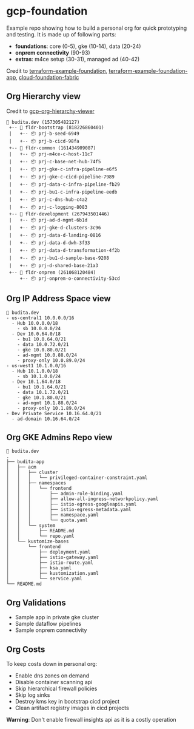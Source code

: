 # gcp-foundation 

Example repo showing how to build a personal org for quick prototyping and testing. It is made up of following parts:

- **foundations**: core (0-5), gke (10-14), data (20-24)
- **onprem connectivity** (90-93)
- **extras**: m4ce setup (30-31), managed ad (40-42)

Credit to [terraform-example-foundation](https://github.com/terraform-google-modules/terraform-example-foundation), [terraform-example-foundation-app](https://github.com/GoogleCloudPlatform/terraform-example-foundation-app), [cloud-foundation-fabric](https://github.com/terraform-google-modules/cloud-foundation-fabric)

## Org Hierarchy view
Credit to [gcp-org-hierarchy-viewer](https://github.com/GoogleCloudPlatform/professional-services/tree/main/tools/gcp-org-hierarchy-viewer)
```
🏢 budita.dev (157305482127)
 +-- 📁 fldr-bootstrap (818226860401)
 |   +-- 📦 prj-b-seed-6949
 |   +-- 📦 prj-b-cicd-98fa
 +-- 📁 fldr-common (161434909087)
 |   +-- 📦 prj-m4ce-c-host-11c7
 |   +-- 📦 prj-c-base-net-hub-74f5
 |   +-- 📦 prj-gke-c-infra-pipeline-e6f5
 |   +-- 📦 prj-gke-c-cicd-pipeline-7989
 |   +-- 📦 prj-data-c-infra-pipeline-fb29
 |   +-- 📦 prj-bu1-c-infra-pipeline-eedb
 |   +-- 📦 prj-c-dns-hub-c4a2
 |   +-- 📦 prj-c-logging-8083
 +-- 📁 fldr-development (267943501446)
 |   +-- 📦 prj-ad-d-mgmt-6b1d
 |   +-- 📦 prj-gke-d-clusters-3c96
 |   +-- 📦 prj-data-d-landing-0816
 |   +-- 📦 prj-data-d-dwh-3f33
 |   +-- 📦 prj-data-d-transformation-4f2b
 |   +-- 📦 prj-bu1-d-sample-base-9208
 |   +-- 📦 prj-d-shared-base-21a3
 +-- 📁 fldr-onprem (261068120484)
     +-- 📦 prj-onprem-o-connectivity-53cd
```
## Org IP Address Space view

```
🏢 budita.dev
- us-central1 10.0.0.0/16
  - Hub 10.0.0.0/18
    - sb 10.0.0.0/24
  - Dev 10.0.64.0/18
    - bu1 10.0.64.0/21
    - data 10.0.72.0/21
    - gke 10.0.80.0/21
    - ad-mgmt 10.0.88.0/24
    - proxy-only 10.0.89.0/24
- us-west1 10.1.0.0/16
  - Hub 10.1.0.0/18
    - sb 10.1.0.0/24
  - Dev 10.1.64.0/18
    - bu1 10.1.64.0/21
    - data 10.1.72.0/21
    - gke 10.1.80.0/21
    - ad-mgmt 10.1.88.0/24
    - proxy-only 10.1.89.0/24
- Dev Private Service 10.16.64.0/21
  - ad-domain 10.16.64.0/24
```

## Org GKE Admins Repo view

```
🏢 budita.dev
.
├── budita-app
│   ├── acm
│   │   ├── cluster
│   │   │   └── privileged-container-constraint.yaml
│   │   ├── namespaces
│   │   │   └── frontend
│   │   │       ├── admin-role-binding.yaml
│   │   │       ├── allow-all-ingress-networkpolicy.yaml
│   │   │       ├── istio-egress-googleapis.yaml
│   │   │       ├── istio-egress-metadata.yaml
│   │   │       ├── namespace.yaml
│   │   │       └── quota.yaml
│   │   └── system
│   │       ├── README.md
│   │       └── repo.yaml
│   └── kustomize-bases
│       └── frontend
│           ├── deployment.yaml
│           ├── istio-gateway.yaml
│           ├── istio-route.yaml
│           ├── ksa.yaml
│           ├── kustomization.yaml
│           └── service.yaml
└── README.md
```
## Org Validations
- Sample app in private gke cluster
- Sample dataflow pipelines
- Sample onprem connectivity

## Org Costs
To keep costs down in personal org:  

- Enable dns zones on demand
- Disable container scanning api
- Skip hierarchical firewall policies 
- Skip log sinks 
- Destroy kms key in bootstrap cicd project
- Clean artifact registry images in cicd projects

**Warning**: Don't enable firewall insights api as it is a costly operation